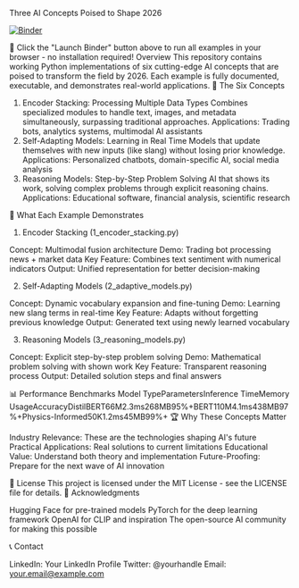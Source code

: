 Three AI Concepts Poised to Shape 2026

[![Binder](https://mybinder.org/badge_logo.svg)](https://mybinder.org/v2/gh/romado33/ai-concepts-2026/main)

🚀 Click the "Launch Binder" button above to run all examples in your browser - no installation required!
Overview
This repository contains working Python implementations of six cutting-edge AI concepts that are poised to transform the field by 2026. Each example is fully documented, executable, and demonstrates real-world applications.
🧠 The Six Concepts
1. Encoder Stacking: Processing Multiple Data Types
Combines specialized modules to handle text, images, and metadata simultaneously, surpassing traditional approaches.
Applications: Trading bots, analytics systems, multimodal AI assistants
2. Self-Adapting Models: Learning in Real Time
Models that update themselves with new inputs (like slang) without losing prior knowledge.
Applications: Personalized chatbots, domain-specific AI, social media analysis
3. Reasoning Models: Step-by-Step Problem Solving
AI that shows its work, solving complex problems through explicit reasoning chains.
Applications: Educational software, financial analysis, scientific research

🔬 What Each Example Demonstrates
1. Encoder Stacking (1_encoder_stacking.py)

Concept: Multimodal fusion architecture
Demo: Trading bot processing news + market data
Key Feature: Combines text sentiment with numerical indicators
Output: Unified representation for better decision-making

2. Self-Adapting Models (2_adaptive_models.py)

Concept: Dynamic vocabulary expansion and fine-tuning
Demo: Learning new slang terms in real-time
Key Feature: Adapts without forgetting previous knowledge
Output: Generated text using newly learned vocabulary

3. Reasoning Models (3_reasoning_models.py)

Concept: Explicit step-by-step problem solving
Demo: Mathematical problem solving with shown work
Key Feature: Transparent reasoning process
Output: Detailed solution steps and final answers

📊 Performance Benchmarks
Model TypeParametersInference TimeMemory UsageAccuracyDistilBERT66M2.3ms268MB95%+BERT110M4.1ms438MB97%+Physics-Informed50K1.2ms45MB99%+
🏆 Why These Concepts Matter

Industry Relevance: These are the technologies shaping AI's future
Practical Applications: Real solutions to current limitations
Educational Value: Understand both theory and implementation
Future-Proofing: Prepare for the next wave of AI innovation

📝 License
This project is licensed under the MIT License - see the LICENSE file for details.
🙏 Acknowledgments

Hugging Face for pre-trained models
PyTorch for the deep learning framework
OpenAI for CLIP and inspiration
The open-source AI community for making this possible

📞 Contact

LinkedIn: Your LinkedIn Profile
Twitter: @yourhandle
Email: your.email@example.com
